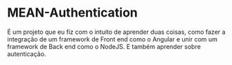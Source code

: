 # MEAN-Authentication
É um projeto que eu fiz com o intuito de aprender duas coisas, como fazer a integração de um framework de Front end  como o Angular e unir com um framework de Back end como o NodeJS. E também aprender sobre autenticação.
